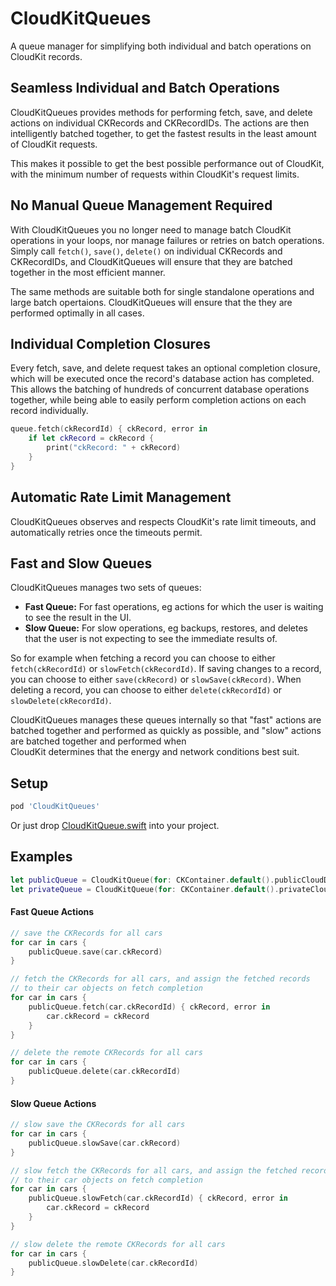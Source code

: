 # CloudKitQueues

A queue manager for simplifying both individual and batch operations on CloudKit records.

## Seamless Individual and Batch Operations 

CloudKitQueues provides methods for performing fetch, save, and delete actions on individual CKRecords 
and CKRecordIDs. The actions are then intelligently batched together, to get the fastest results in the 
least amount of CloudKit requests. 

This makes it possible to get the best possible performance out of CloudKit, with the minimum 
number of requests within CloudKit's request limits.

## No Manual Queue Management Required

With CloudKitQueues you no longer need to manage batch CloudKit operations in your loops, nor 
manage failures or retries on batch operations. Simply call `fetch()`, `save()`, `delete()` on 
individual CKRecords and CKRecordIDs, and CloudKitQueues will ensure that they are batched 
together in the most efficient manner.

The same methods are suitable both for single standalone operations and large batch opertaions. 
CloudKitQueues will ensure that the they are performed optimally in all cases. 

## Individual Completion Closures 

Every fetch, save, and delete request takes an optional completion closure, which will be executed
once the record's database action has completed. This allows the batching of hundreds of concurrent
database operations together, while being able to easily perform completion actions on each record
individually. 

```swift
queue.fetch(ckRecordId) { ckRecord, error in
    if let ckRecord = ckRecord {
        print("ckRecord: " + ckRecord)
    }
}
```

## Automatic Rate Limit Management

CloudKitQueues observes and respects CloudKit's rate limit timeouts, and automatically retries once the 
timeouts permit. 

## Fast and Slow Queues

CloudKitQueues manages two sets of queues: 

- **Fast Queue:** For fast operations, eg actions for which the user is waiting to see the result
  in the UI.
- **Slow Queue:** For slow operations, eg backups, restores, and deletes that the user is
  not expecting to see the immediate results of.

So for example when fetching a record you can choose to either `fetch(ckRecordId)` or 
`slowFetch(ckRecordId)`. If saving changes to a record, you can choose to either `save(ckRecord)` 
or `slowSave(ckRecord)`. When deleting a record, you can choose to either `delete(ckRecordId)` 
or `slowDelete(ckRecordId)`. 

CloudKitQueues manages these queues internally so that "fast" actions are batched together and 
performed as quickly as possible, and "slow" actions are batched together and performed when  
CloudKit determines that the energy and network conditions best suit.

## Setup

```ruby
pod 'CloudKitQueues'
```

Or just drop [CloudKitQueue.swift](https://github.com/sobri909/CloudKitQueues/blob/master/Source/CloudKitQueue.swift) into your project. 

## Examples

```swift
let publicQueue = CloudKitQueue(for: CKContainer.default().publicCloudDatabase)
let privateQueue = CloudKitQueue(for: CKContainer.default().privateCloudDatabase)
```

#### Fast Queue Actions

```swift
// save the CKRecords for all cars
for car in cars { 
    publicQueue.save(car.ckRecord) 
}
```

```swift
// fetch the CKRecords for all cars, and assign the fetched records
// to their car objects on fetch completion
for car in cars { 
    publicQueue.fetch(car.ckRecordId) { ckRecord, error in
        car.ckRecord = ckRecord
    }
}
```

```swift
// delete the remote CKRecords for all cars
for car in cars { 
    publicQueue.delete(car.ckRecordId)
}
```

#### Slow Queue Actions

```swift
// slow save the CKRecords for all cars
for car in cars { 
    publicQueue.slowSave(car.ckRecord) 
}
```

```swift
// slow fetch the CKRecords for all cars, and assign the fetched records
// to their car objects on fetch completion
for car in cars { 
    publicQueue.slowFetch(car.ckRecordId) { ckRecord, error in
        car.ckRecord = ckRecord
    }
}
```

```swift
// slow delete the remote CKRecords for all cars
for car in cars { 
    publicQueue.slowDelete(car.ckRecordId)
}
```
